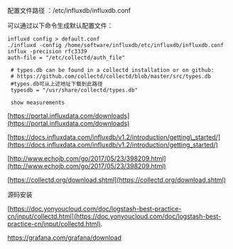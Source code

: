 配置文件路径 ：/etc/influxdb/influxdb.conf

可以通过以下命令生成默认配置文件：

```
influxd config > default.conf
./influxd -config /home/software/influxdb/etc/influxdb/influxdb.conf
influx -precision rfc3339
auth-file = "/etc/collectd/auth_file"

 # types.db can be found in a collectd installation or on github:
 # https://github.com/collectd/collectd/blob/master/src/types.db
 #types.db可从上述地址下载到此路径
 typesdb = "/usr/share/collectd/types.db"

 show measurements
```

[https://portal.influxdata.com/downloads](https://portal.influxdata.com/downloads)

[https://docs.influxdata.com/influxdb/v1.2/introduction/getting\_started/](https://docs.influxdata.com/influxdb/v1.2/introduction/getting_started/)

[http://www.echojb.com/go/2017/05/23/398209.html](http://www.echojb.com/go/2017/05/23/398209.html)

[https://collectd.org/download.shtml](https://collectd.org/download.shtml)

源码安装

[https://doc.yonyoucloud.com/doc/logstash-best-practice-cn/input/collectd.html](https://doc.yonyoucloud.com/doc/logstash-best-practice-cn/input/collectd.html).



https://grafana.com/grafana/download

